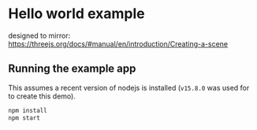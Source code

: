 # Hello world example

designed to mirror: https://threejs.org/docs/#manual/en/introduction/Creating-a-scene

## Running the example app

This assumes a recent version of nodejs is installed (`v15.8.0` was used for to create this demo). 

```bash
npm install
npm start
```
